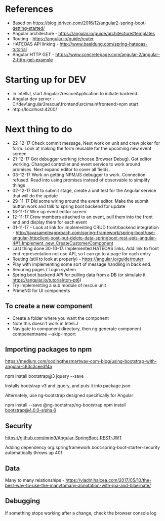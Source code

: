 # References

* Based on https://blog.jdriven.com/2016/12/angular2-spring-boot-getting-started/
* Angular architecture - https://angular.io/guide/architecture#templates
* Routing - https://angular.io/guide/router
* HATEOAS API linking - http://www.baeldung.com/spring-hateoas-tutorial
* Angular HTTP GET - https://www.concretepage.com/angular-2/angular-2-http-get-example

# Starting up for DEV

* In IntelliJ, start Angular2rescueApplication to initiate backend
* Angular dev server - C:\dev\angular2rescue\frontend\src\main\frontend>npm start
* http://localhost:4200/

# Next thing to do

* 22-12-17 Check commit message. Next work on unit and crew picker for form. Look at making the form reusable for the upcoming new event screen.
* 21-12-17 Got debugger working (choose Browser Debug). Got editor working. Changed controller and event service to work around promises. Next expand editor to cover all fields. 
* 03-12-17 Work on getting NPM/JS debugger to work. Connection refused. Read into using promises instead of observable to simplify things
* 02-12-17 Got to submit stage, create a unit test for the Angular service that will do the update
* 29-11-17 Did some wiring around the event editor. Make the submit button work and talk to spring boot backend for update
* 13-11-17 Wire up event editor screen
* 12-11-17 Crew members attached to an event, pull them into the front end and display them for each event
* 01-11-17 - Look at link for implementing CRUD front/backend integration - http://javasampleapproach.com/spring-framework/spring-boot/use-angular-httpclient-post-put-delete-data-springboot-rest-apis-angular-4#1_Implement_new_CreateCustomerComponent
* Last thing done 30-10-17. Implemented HATEOAS links. Add link to front end representation not use API, so I can go to a page for each entry
* Routing (still to look at properly) - https://angular.io/guide/router
* Play with implementing some sort of message handling in back end.
* Securing pages / Login system
* Spring boot backend API for pulling data from a DB (or simulate it https://angular.io/tutorial/toh-pt6)
* Try implementing a sub module of rescue unit
* PrimeNG for UI components

## To create a new component

* Create a folder where you want the component
* Note this doesn't work in IntelliJ
* Navigate to component directory, then ng generate component componentname --skip-import

## Importing packages to npm

https://medium.com/codingthesmartway-com-blog/using-bootstrap-with-angular-c83c3cee3f4a

npm install bootstrap@3 jquery --save

Installs bootstrap v3 and jquery, and puts it into package.json

Alternately, use ng-bootstrap designed specifically for Angular

npm install --save @ng-bootstrap/ng-bootstrap
npm install bootstrap@4.0.0-alpha.6

## Security

https://github.com/mrin9/Angular-SpringBoot-REST-JWT

Adding dependency org.springframework.boot:spring-boot-starter-security automatically throws up 401

## Data

Many to many relationships - https://vladmihalcea.com/2017/05/10/the-best-way-to-use-the-manytomany-annotation-with-jpa-and-hibernate/

## Debugging

If something stops working after a change, check the browser console log

